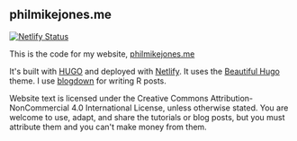 ## philmikejones.me

[![Netlify Status](https://api.netlify.com/api/v1/badges/1444df56-70c4-4eb3-bb21-a69ccf21c22e/deploy-status)](https://app.netlify.com/sites/philmikejones/deploys)

This is the code for my website, [philmikejones.me](https://philmikejones.me)

It's built with [HUGO](https://gohugo.io/) and deployed with [Netlify](https://www.netlify.com/).
It uses the [Beautiful Hugo](https://github.com/halogenica/beautifulhugo) theme.
I use [blogdown](https://bookdown.org/yihui/blogdown/) for writing R posts.

Website text is licensed under the Creative Commons Attribution-NonCommercial 4.0 International License, unless otherwise stated.
You are welcome to use, adapt, and share the tutorials or blog posts, but you must attribute them and you can't make money from them.
